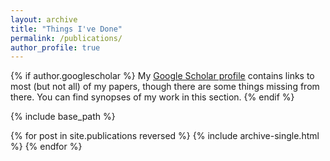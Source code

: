```yaml
---
layout: archive
title: "Things I've Done"
permalink: /publications/
author_profile: true
---
```


{% if author.googlescholar %}
  My <u><a href="{{author.googlescholar}}">Google Scholar profile</a></u> contains links to most (but not all) of my papers, though there are some things missing from there. You can find synopses of my work in this section.
{% endif %}

{% include base_path %}

{% for post in site.publications reversed %}
  {% include archive-single.html %}
{% endfor %}

